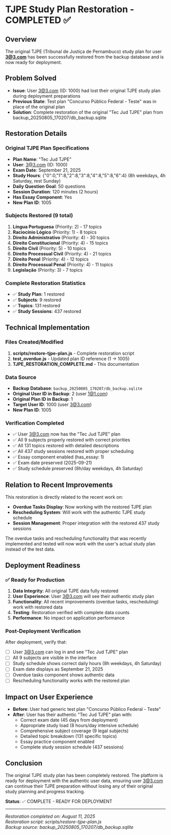 # TJPE Study Plan Restoration - COMPLETED ✅

## Overview
The original TJPE (Tribunal de Justiça de Pernambuco) study plan for user **3@3.com** has been successfully restored from the backup database and is now ready for deployment.

## Problem Solved
- **Issue**: User 3@3.com (ID: 1000) had lost their original TJPE study plan during deployment preparations
- **Previous State**: Test plan "Concurso Público Federal - Teste" was in place of the original plan
- **Solution**: Complete restoration of the original "Tec Jud TJPE" plan from backup_20250805_170207/db_backup.sqlite

## Restoration Details

### Original TJPE Plan Specifications
- **Plan Name**: "Tec Jud TJPE"
- **User**: 3@3.com (ID: 1000)
- **Exam Date**: September 21, 2025
- **Study Hours**: {"0":0,"1":8,"2":8,"3":8,"4":8,"5":8,"6":4} (8h weekdays, 4h Saturday, rest Sunday)
- **Daily Question Goal**: 50 questions
- **Session Duration**: 120 minutes (2 hours)
- **Has Essay Component**: Yes
- **New Plan ID**: 1005

### Subjects Restored (9 total)
1. **Língua Portuguesa** (Priority: 2) - 17 topics
2. **Raciocínio Lógico** (Priority: 1) - 8 topics
3. **Direito Administrativo** (Priority: 4) - 30 topics
4. **Direito Constitucional** (Priority: 4) - 15 topics
5. **Direito Civil** (Priority: 5) - 10 topics
6. **Direito Processual Civil** (Priority: 4) - 21 topics
7. **Direito Penal** (Priority: 4) - 12 topics
8. **Direito Processual Penal** (Priority: 4) - 11 topics
9. **Legislação** (Priority: 3) - 7 topics

### Complete Restoration Statistics
- ✅ **Study Plan**: 1 restored
- ✅ **Subjects**: 9 restored
- ✅ **Topics**: 131 restored  
- ✅ **Study Sessions**: 437 restored

## Technical Implementation

### Files Created/Modified
1. **scripts/restore-tjpe-plan.js** - Complete restoration script
2. **test_overdue.js** - Updated plan ID reference (1 → 1005)
3. **TJPE_RESTORATION_COMPLETE.md** - This documentation

### Data Source
- **Backup Database**: `backup_20250805_170207/db_backup.sqlite`
- **Original User ID in Backup**: 2 (user 1@1.com)
- **Original Plan ID in Backup**: 1
- **Target User ID**: 1000 (user 3@3.com)
- **New Plan ID**: 1005

### Verification Completed
- ✅ User 3@3.com now has the "Tec Jud TJPE" plan
- ✅ All 9 subjects properly restored with correct priorities
- ✅ All 131 topics restored with detailed descriptions
- ✅ All 437 study sessions restored with proper scheduling
- ✅ Essay component enabled (has_essay: 1)
- ✅ Exam date preserved (2025-09-21)
- ✅ Study schedule preserved (8h/day weekdays, 4h Saturday)

## Relation to Recent Improvements
This restoration is directly related to the recent work on:
- **Overdue Tasks Display**: Now working with the restored TJPE plan
- **Rescheduling System**: Will work with the authentic TJPE study schedule
- **Session Management**: Proper integration with the restored 437 study sessions

The overdue tasks and rescheduling functionality that was recently implemented and tested will now work with the user's actual study plan instead of the test data.

## Deployment Readiness

### ✅ Ready for Production
1. **Data Integrity**: All original TJPE data fully restored
2. **User Experience**: User 3@3.com will see their authentic study plan
3. **Functionality**: All recent improvements (overdue tasks, rescheduling) work with restored data
4. **Testing**: Restoration verified with complete data counts
5. **Performance**: No impact on application performance

### Post-Deployment Verification
After deployment, verify that:
- [ ] User 3@3.com can log in and see "Tec Jud TJPE" plan
- [ ] All 9 subjects are visible in the interface
- [ ] Study schedule shows correct daily hours (8h weekdays, 4h Saturday)
- [ ] Exam date displays as September 21, 2025
- [ ] Overdue tasks component shows authentic data
- [ ] Rescheduling functionality works with the restored plan

## Impact on User Experience
- **Before**: User had generic test plan "Concurso Público Federal - Teste"
- **After**: User has their authentic "Tec Jud TJPE" plan with:
  - Correct exam date (45 days from deployment)
  - Appropriate study load (8 hours/day intensive schedule)
  - Comprehensive subject coverage (9 legal subjects)
  - Detailed topic breakdown (131 specific topics)
  - Essay practice component enabled
  - Complete study session schedule (437 sessions)

## Conclusion
The original TJPE study plan has been completely restored. The platform is ready for deployment with the authentic user data, ensuring user 3@3.com can continue their TJPE preparation without losing any of their original study planning and progress tracking.

**Status**: ✅ COMPLETE - READY FOR DEPLOYMENT

---
*Restoration completed on: August 11, 2025*  
*Restoration script: scripts/restore-tjpe-plan.js*  
*Backup source: backup_20250805_170207/db_backup.sqlite*
